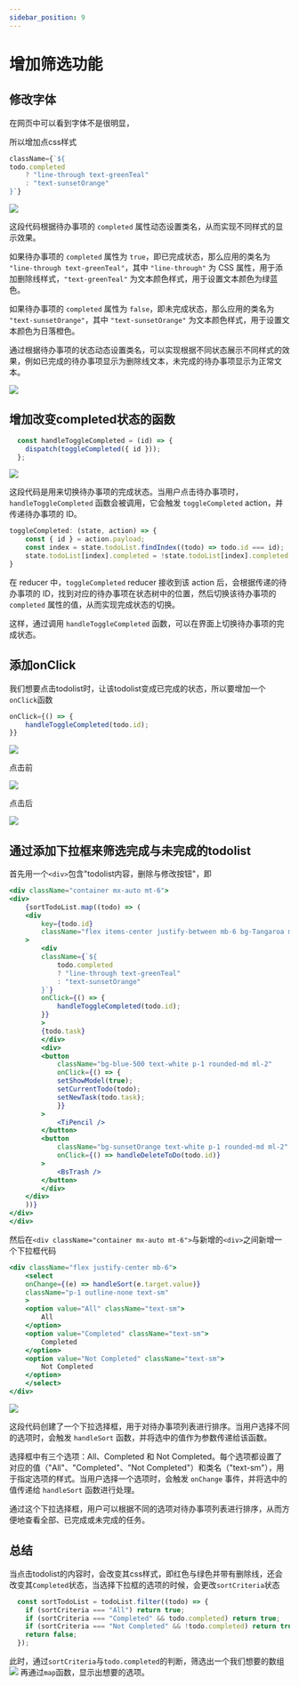 ```yaml
---
sidebar_position: 9
---
```


# 增加筛选功能

## 修改字体

在网页中可以看到字体不是很明显，

所以增加点css样式

```jsx
className={`${
todo.completed
    ? "line-through text-greenTeal"
    : "text-sunsetOrange"
}`}
```

![](img/9_1.png)


这段代码根据待办事项的 `completed` 属性动态设置类名，从而实现不同样式的显示效果。

如果待办事项的 `completed` 属性为 `true`，即已完成状态，那么应用的类名为 `"line-through text-greenTeal"`，其中 `"line-through"` 为 CSS 属性，用于添加删除线样式，`"text-greenTeal"` 为文本颜色样式，用于设置文本颜色为绿蓝色。

如果待办事项的 `completed` 属性为 `false`，即未完成状态，那么应用的类名为 `"text-sunsetOrange"`，其中 `"text-sunsetOrange"` 为文本颜色样式，用于设置文本颜色为日落橙色。

通过根据待办事项的状态动态设置类名，可以实现根据不同状态展示不同样式的效果，例如已完成的待办事项显示为删除线文本，未完成的待办事项显示为正常文本。

![](img/9_2.png)

## 增加改变completed状态的函数

```jsx
  const handleToggleCompleted = (id) => {
    dispatch(toggleCompleted({ id }));
  };
```

![](img/9_3.png)

这段代码是用来切换待办事项的完成状态。当用户点击待办事项时，`handleToggleCompleted` 函数会被调用，它会触发 `toggleCompleted` action，并传递待办事项的 ID。
```jsx
toggleCompleted: (state, action) => {
    const { id } = action.payload;
    const index = state.todoList.findIndex((todo) => todo.id === id);
    state.todoList[index].completed = !state.todoList[index].completed;
}
```
在 reducer 中，`toggleCompleted` reducer 接收到该 action 后，会根据传递的待办事项的 ID，找到对应的待办事项在状态树中的位置，然后切换该待办事项的 `completed` 属性的值，从而实现完成状态的切换。

这样，通过调用 `handleToggleCompleted` 函数，可以在界面上切换待办事项的完成状态。

## 添加onClick

我们想要点击todolist时，让该todolist变成已完成的状态，所以要增加一个`onClick`函数

```jsx
onClick={() => {
    handleToggleCompleted(todo.id);
}}
```

![](img/9_4.png)

点击前

![](img/9_5.png)

点击后

![](img/9_6.png)

## 通过添加下拉框来筛选完成与未完成的todolist

首先用一个`<div>`包含"todolist内容，删除与修改按钮"，即
```jsx
<div className="container mx-auto mt-6">
<div>
    {sortTodoList.map((todo) => (
    <div
        key={todo.id}
        className="flex items-center justify-between mb-6 bg-Tangaroa mx-auto w-full md:w-[75%] rounded-md p-4"
    >
        <div
        className={`${
            todo.completed
            ? "line-through text-greenTeal"
            : "text-sunsetOrange"
        }`}
        onClick={() => {
            handleToggleCompleted(todo.id);
        }}
        >
        {todo.task}
        </div>
        <div>
        <button
            className="bg-blue-500 text-white p-1 rounded-md ml-2"
            onClick={() => {
            setShowModel(true);
            setCurrentTodo(todo);
            setNewTask(todo.task);
            }}
        >
            <TiPencil />
        </button>
        <button
            className="bg-sunsetOrange text-white p-1 rounded-md ml-2"
            onClick={() => handleDeleteToDo(todo.id)}
        >
            <BsTrash />
        </button>
        </div>
    </div>
    ))}
</div>
</div>
```

然后在`<div className="container mx-auto mt-6">`与新增的`<div>`之间新增一个下拉框代码
```jsx
<div className="flex justify-center mb-6">
    <select
    onChange={(e) => handleSort(e.target.value)}
    className="p-1 outline-none text-sm"
    >
    <option value="All" className="text-sm">
        All
    </option>
    <option value="Completed" className="text-sm">
        Completed
    </option>
    <option value="Not Completed" className="text-sm">
        Not Completed
    </option>
    </select>
</div>
```
![](img/9_7.png)

这段代码创建了一个下拉选择框，用于对待办事项列表进行排序。当用户选择不同的选项时，会触发 `handleSort` 函数，并将选中的值作为参数传递给该函数。

选择框中有三个选项：All、Completed 和 Not Completed。每个选项都设置了对应的值（"All"、"Completed"、"Not Completed"）和类名（"text-sm"），用于指定选项的样式。当用户选择一个选项时，会触发 `onChange` 事件，并将选中的值传递给 `handleSort` 函数进行处理。

通过这个下拉选择框，用户可以根据不同的选项对待办事项列表进行排序，从而方便地查看全部、已完成或未完成的任务。

## 总结
当点击todolist的内容时，会改变其css样式，即红色与绿色并带有删除线，还会改变其`Completed`状态，当选择下拉框的选项的时候，会更改`sortCriteria`状态
```jsx
  const sortTodoList = todoList.filter((todo) => {
    if (sortCriteria === "All") return true;
    if (sortCriteria === "Completed" && todo.completed) return true;
    if (sortCriteria === "Not Completed" && !todo.completed) return true;
    return false;
  });
```
此时，通过`sortCriteria`与`todo.completed`的判断，筛选出一个我们想要的数组
![](img/9_8.png)
再通过`map`函数，显示出想要的选项。